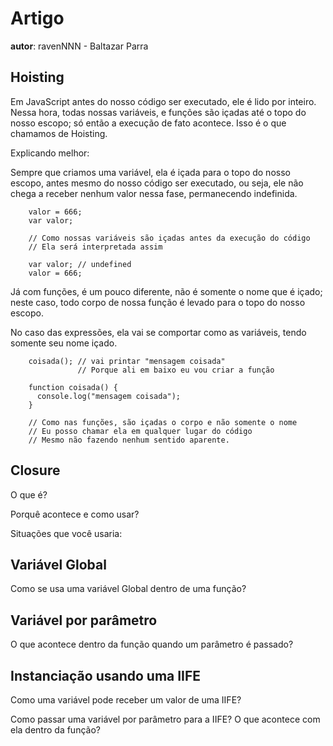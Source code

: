 # Artigo
**autor**: ravenNNN - Baltazar Parra

## Hoisting

Em JavaScript antes do nosso código ser executado,
ele é lido por inteiro. Nessa hora, todas nossas variáveis,
e funções são içadas até o topo do nosso escopo;
só então a execução de fato acontece.
Isso é o que chamamos de Hoisting.

Explicando melhor:

Sempre que criamos uma variável, ela é içada para o topo do nosso escopo,
antes mesmo do nosso código ser executado, ou seja,
ele não chega a receber nenhum valor nessa fase, permanecendo indefinida.

```
    valor = 666;
    var valor;

    // Como nossas variáveis são içadas antes da execução do código
    // Ela será interpretada assim

    var valor; // undefined
    valor = 666;

```

Já com funções, é um pouco diferente,
não é somente o nome que é içado; neste caso,
todo corpo de nossa função é levado para o topo do nosso escopo.

No caso das expressões, ela vai se comportar como as variáveis,
tendo somente seu nome içado.

```
    coisada(); // vai printar "mensagem coisada"
               // Porque ali em baixo eu vou criar a função

    function coisada() {
      console.log("mensagem coisada");
    }

    // Como nas funções, são içadas o corpo e não somente o nome
    // Eu posso chamar ela em qualquer lugar do código
    // Mesmo não fazendo nenhum sentido aparente.

```



## Closure

O que é?

Porquê acontece e como usar?

Situações que você usaria:

## Variável Global

Como se usa uma variável Global dentro de uma função?

## Variável por parâmetro

O que acontece dentro da função quando um parâmetro é passado?

## Instanciação usando uma IIFE

Como uma variável pode receber um valor de uma IIFE?

Como passar uma variável por parâmetro para a IIFE? O que acontece com ela dentro da função?
